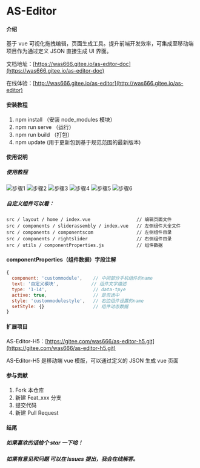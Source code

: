 # AS-Editor

#### 介绍

基于 vue 可视化拖拽编辑，页面生成工具。提升前端开发效率，可集成至移动端项目作为通过定义 JSON 直接生成 UI 界面。

文档地址：[https://was666.gitee.io/as-editor-doc](https://was666.gitee.io/as-editor-doc)

在线体验：[http://was666.gitee.io/as-editor](http://was666.gitee.io/as-editor)

#### 安装教程

1.  npm install （安装 node_modules 模块）
2.  npm run serve （运行）
3.  npm run build （打包）
4.  npm update (用于更新包到基于规范范围的最新版本)

#### 使用说明

##### 使用教程

![步骤1](https://images.gitee.com/uploads/images/2021/1027/112917_5f4b400d_5546746.png 'image1.png')
![步骤2](https://images.gitee.com/uploads/images/2021/1027/112939_e466bef2_5546746.png 'image2.png')
![步骤3](https://images.gitee.com/uploads/images/2021/1027/112950_60be2a1a_5546746.png 'image3.png')
![步骤4](https://images.gitee.com/uploads/images/2021/1027/113000_117378e7_5546746.png 'image4.png')
![步骤5](https://images.gitee.com/uploads/images/2021/1101/173304_1e88f8bb_5546746.png 'image5.png')
![步骤6](https://images.gitee.com/uploads/images/2021/1101/173318_fee90ec7_5546746.png 'image6.png')

##### 自定义组件可以看：

```
src / layout / home / index.vue                 // 编辑页面文件
src / components / sliderassembly / index.vue   // 左侧组件大全文件
src / components / componentscom                // 左侧组件目录
src / components / rightslider                  // 右侧组件目录
src / utils / componentProperties.js            // 组件数据
```

#### componentProperties（组件数据）字段注解

```js
{
  component: 'custommodule',    // 中间部分手机组件的name
  text: '自定义模块',            // 组件文字描述
  type: '1-14',                 // data-tpye
  active: true,                 // 是否选中
  style: 'custommodulestyle',   // 右边组件设置的name
  setStyle: {}                  // 组件动态数据
}
```

#### 扩展项目

AS-Editor-H5：[https://gitee.com/was666/as-editor-h5.git](https://gitee.com/was666/as-editor-h5.git)

AS-Editor-H5 是移动端 vue 模版，可以通过定义的 JSON 生成 vue 页面

#### 参与贡献

1.  Fork 本仓库
2.  新建 Feat_xxx 分支
3.  提交代码
4.  新建 Pull Request

#### 结尾

##### 如果喜欢的话给个 star 一下哈！

##### 如果有意见和问题 可以在 lssues 提出，我会在线解答。
